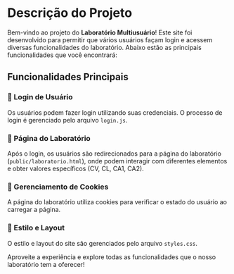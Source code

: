 # Descrição do Projeto

Bem-vindo ao projeto do **Laboratório Multiusuário**! Este site foi desenvolvido para permitir que vários usuários façam login e acessem diversas funcionalidades do laboratório. Abaixo estão as principais funcionalidades que você encontrará:

## Funcionalidades Principais

### 🔐 Login de Usuário
Os usuários podem fazer login utilizando suas credenciais. O processo de login é gerenciado pelo arquivo `login.js`.

### 🧪 Página do Laboratório
Após o login, os usuários são redirecionados para a página do laboratório (`public/laboratorio.html`), onde podem interagir com diferentes elementos e obter valores específicos (CV, CL, CA1, CA2).

### 🍪 Gerenciamento de Cookies
A página do laboratório utiliza cookies para verificar o estado do usuário ao carregar a página.

### 🎨 Estilo e Layout
O estilo e layout do site são gerenciados pelo arquivo `styles.css`.

Aproveite a experiência e explore todas as funcionalidades que o nosso laboratório tem a oferecer!